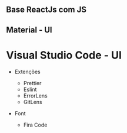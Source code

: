 ## Base ReactJs com JS

## Material - UI

# Visual Studio Code - UI

- Extenções

  - Prettier
  - Eslint
  - ErrorLens
  - GitLens

- Font

  - Fira Code
